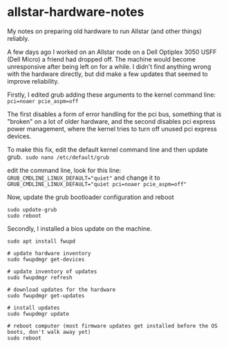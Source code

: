 # allstar-hardware-notes
My notes on preparing old hardware to run Allstar (and other things) reliably.

A few days ago I worked on an Allstar node on a Dell Optiplex 3050 USFF (Dell Micro) a friend had dropped off. The machine would become unresponsive after being left on for a while. I didn't find anything wrong with the hardware directly, but did make a few updates that seemed to improve reliability.

Firstly, I edited grub adding these arguments to the kernel command line:
``pci=noaer pcie_aspm=off``

The first disables a form of error handling for the pci bus, something that is "broken" on a lot of older hardware, and the second disables pci express power management, where the kernel tries to turn off unused pci express devices. 

To make this fix, edit the default kernel command line and then update grub. 
``sudo nano /etc/default/grub``

edit the command line, look for this line:
``GRUB_CMDLINE_LINUX_DEFAULT="quiet"``
and change it to
``GRUB_CMDLINE_LINUX_DEFAULT="quiet pci=noaer pcie_aspm=off"``

Now, update the grub bootloader configuration and reboot

```
sudo update-grub
sudo reboot
```

Secondly, I installed a bios update on the machine.

```
sudo apt install fwupd

# update hardware inventory
sudo fwupdmgr get-devices

# update inventory of updates
sudo fwupdmgr refresh

# download updates for the hardware
sudo fwupdmgr get-updates

# install updates
sudo fwupdmgr update

# reboot computer (most firmware updates get installed before the OS boots, don't walk away yet)
sudo reboot
```
